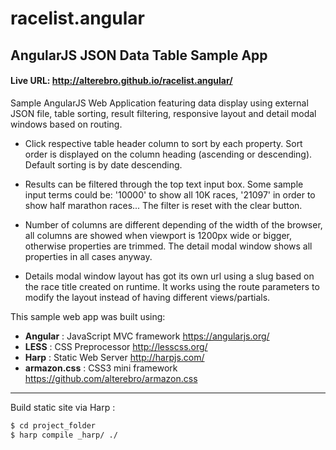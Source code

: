 # racelist.angular

## AngularJS JSON Data Table Sample App

#### Live URL: http://alterebro.github.io/racelist.angular/


Sample AngularJS Web Application featuring data display using external JSON file, table sorting, result filtering, responsive layout and detail modal windows based on routing.

- Click respective table header column to sort by each property. Sort order is displayed on the column heading (ascending or descending). Default sorting is by date descending.

- Results can be filtered through the top text input box. Some sample input terms could be: '10000' to show all 10K races, '21097' in order to show half marathon races... The filter is reset with the clear button.

- Number of columns are different depending of the width of the browser, all columns are showed when viewport is 1200px wide or bigger, otherwise properties are trimmed. The detail modal window shows all properties in all cases anyway.

- Details modal window layout has got its own url using a slug based on the race title created on runtime. It works using the route parameters to modify the layout instead of 
having different views/partials.



This sample web app was built using:
	
- **Angular** : JavaScript MVC framework https://angularjs.org/
- **LESS** : CSS Preprocessor http://lesscss.org/
- **Harp** : Static Web Server http://harpjs.com/
- **armazon.css** : CSS3 mini framework https://github.com/alterebro/armazon.css


---

Build static site via Harp : 

```sh
$ cd project_folder
$ harp compile _harp/ ./  
```

